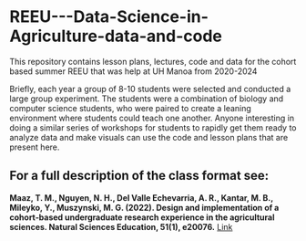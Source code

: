 # REEU---Data-Science-in-Agriculture-data-and-code
This repository contains lesson plans, lectures, code and data for the cohort based summer REEU that was help at UH Manoa from 2020-2024

Briefly, each year a group of 8-10 students were selected and conducted a large group experiment. The students were a combination of biology and computer science students, who were paired to create a leaning environment where students could teach one another. Anyone interesting in doing a similar series of workshops for students to rapidly get them ready to analyze data and make visuals can use the code and lesson plans that are present here.

## For a full description of the class format see: 
**Maaz, T. M., Nguyen, N. H., Del Valle Echevarria, A. R., Kantar, M. B., Mileyko, Y., Muszynski, M. G. (2022). Design and implementation of a cohort‐based undergraduate research experience in the agricultural sciences. Natural Sciences Education, 51(1), e20076.** [Link](https://acsess.onlinelibrary.wiley.com/doi/abs/10.1002/nse2.20076)
